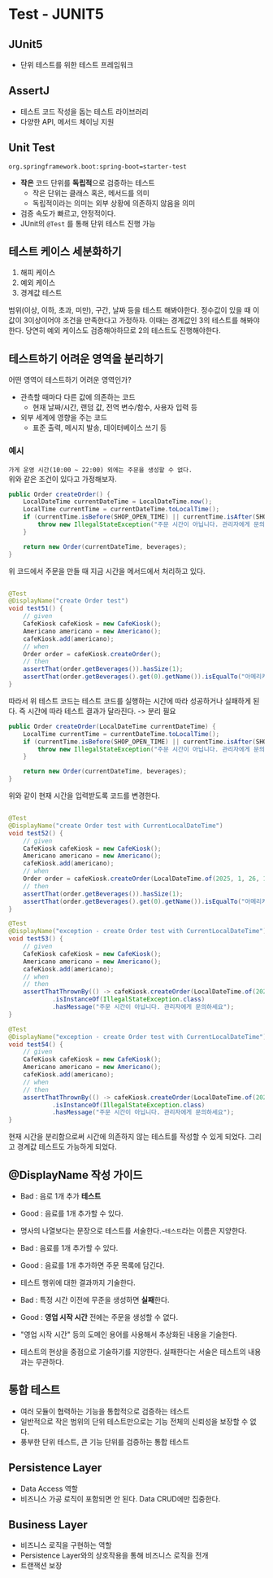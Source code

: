 # Test - JUNIT5

## JUnit5

- 단위 테스트를 위한 테스트 프레임워크

## AssertJ

- 테스트 코드 작성을 돕는 테스트 라이브러리
- 다양한 API, 메서드 체이닝 지원

## Unit Test

`org.springframework.boot:spring-boot=starter-test`

- **작은** 코드 단위를 **독립적**으로 검증하는 테스트
    - 작은 단위는 클래스 혹은, 메서드를 의미
    - 독립적이라는 의미는 외부 상황에 의존하지 않음을 의미
- 검증 속도가 빠르고, 안정적이다.
- JUnit의 `@Test` 를 통해 단위 테스트 진행 가능

## 테스트 케이스 세분화하기

1. 해피 케이스
2. 예외 케이스
3. 경계값 테스트

범위(이상, 이하, 초과, 미만), 구간, 날짜 등을 테스트 해봐야한다.
정수값이 있을 때 이 값이 3이상이어야 조건을 만족한다고 가정하자.
이때는 경계값인 3의 테스트를 해봐야한다.
당연히 예외 케이스도 검증해야하므로 2의 테스트도 진행해야한다.

## 테스트하기 어려운 영역을 분리하기

어떤 영역이 테스트하기 어려운 영역인가?

- 관측할 때마다 다른 값에 의존하는 코드
    - 현재 날짜/시간, 랜덤 값, 전역 변수/함수, 사용자 입력 등
- 외부 세계에 영향을 주는 코드
    - 표준 출력, 메시지 발송, 데이터베이스 쓰기 등

### 예시

`가게 운영 시간(10:00 ~ 22:00) 외에는 주문을 생성할 수 없다.`  
위와 같은 조건이 있다고 가정해보자.

```java
public Order createOrder() {
    LocalDateTime currentDateTime = LocalDateTime.now();
    LocalTime currentTime = currentDateTime.toLocalTime();
    if (currentTime.isBefore(SHOP_OPEN_TIME) || currentTime.isAfter(SHOP_CLOSE_TIME)) {
        throw new IllegalStateException("주문 시간이 아닙니다. 관리자에게 문의하세요");
    }

    return new Order(currentDateTime, beverages);
}
```

위 코드에서 주문을 만들 때 지금 시간을 메서드에서 처리하고 있다.

```java

@Test
@DisplayName("create Order test")
void test51() {
    // given
    CafeKiosk cafeKiosk = new CafeKiosk();
    Americano americano = new Americano();
    cafeKiosk.add(americano);
    // when
    Order order = cafeKiosk.createOrder();
    // then
    assertThat(order.getBeverages()).hasSize(1);
    assertThat(order.getBeverages().get(0).getName()).isEqualTo("아메리카노");
}
```

따라서 위 테스트 코드는 테스트 코드를 실행하는 시간에 따라 성공하거나 실패하게 된다.
즉 시간에 따라 테스트 결과가 달라진다. -> 분리 필요

```java
public Order createOrder(LocalDateTime currentDateTime) {
    LocalTime currentTime = currentDateTime.toLocalTime();
    if (currentTime.isBefore(SHOP_OPEN_TIME) || currentTime.isAfter(SHOP_CLOSE_TIME)) {
        throw new IllegalStateException("주문 시간이 아닙니다. 관리자에게 문의하세요");
    }

    return new Order(currentDateTime, beverages);
}
```

위와 같이 현재 시간을 입력받도록 코드를 변경한다.

```java

@Test
@DisplayName("create Order test with CurrentLocalDateTime")
void test52() {
    // given
    CafeKiosk cafeKiosk = new CafeKiosk();
    Americano americano = new Americano();
    cafeKiosk.add(americano);
    // when
    Order order = cafeKiosk.createOrder(LocalDateTime.of(2025, 1, 26, 10, 0));
    // then
    assertThat(order.getBeverages()).hasSize(1);
    assertThat(order.getBeverages().get(0).getName()).isEqualTo("아메리카노");
}

@Test
@DisplayName("exception - create Order test with CurrentLocalDateTime")
void test53() {
    // given
    CafeKiosk cafeKiosk = new CafeKiosk();
    Americano americano = new Americano();
    cafeKiosk.add(americano);
    // when
    // then
    assertThatThrownBy(() -> cafeKiosk.createOrder(LocalDateTime.of(2025, 1, 26, 9, 59)))
            .isInstanceOf(IllegalStateException.class)
            .hasMessage("주문 시간이 아닙니다. 관리자에게 문의하세요");
}

@Test
@DisplayName("exception - create Order test with CurrentLocalDateTime")
void test54() {
    // given
    CafeKiosk cafeKiosk = new CafeKiosk();
    Americano americano = new Americano();
    cafeKiosk.add(americano);
    // when
    // then
    assertThatThrownBy(() -> cafeKiosk.createOrder(LocalDateTime.of(2025, 1, 26, 22, 1)))
            .isInstanceOf(IllegalStateException.class)
            .hasMessage("주문 시간이 아닙니다. 관리자에게 문의하세요");
}
```

현재 시간을 분리함으로써 시간에 의존하지 않는 테스트를 작성할 수 있게 되었다.
그리고 경계값 테스트도 가능하게 되었다.

## @DisplayName 작성 가이드

- Bad : 음로 1개 추가 **테스트**
- Good : 음료를 1개 추가할 수 있다.
- 명사의 나열보다는 문장으로 테스트를 서술한다.`~테스트`라는 이름은 지양한다.


- Bad : 음료를 1개 추가할 수 있다.
- Good : 음료를 1개 추가하면 주문 목록에 담긴다.
- 테스트 행위에 대한 결과까지 기술한다.


- Bad : 특정 시간 이전에 무준을 생성하면 **실패**한다.
- Good : **영업 시작 시간** 전에는 주문을 생성할 수 없다.
- "영업 시작 시간" 등의 도메인 용어를 사용해서 추상화된 내용을 기술한다.
- 테스트의 현상을 중점으로 기술하기를 지양한다. 실패한다는 서술은 테스트의 내용과는 무관하다.

## 통합 테스트

- 여러 모듈이 협력하는 기능을 통합적으로 검증하는 테스트
- 일반적으로 작은 범위의 단위 테스트만으로는 기능 전체의 신뢰성을 보장할 수 없다.
- 풍부한 단위 테스트, 큰 기능 단위를 검증하는 통합 테스트

## Persistence Layer

- Data Access 역할
- 비즈니스 가공 로직이 포함되면 안 된다. Data CRUD에만 집중한다.

## Business Layer

- 비즈니스 로직을 구현하는 역할
- Persistence Layer와의 상호작용을 통해 비즈니스 로직을 전개
- 트랜잭션 보장